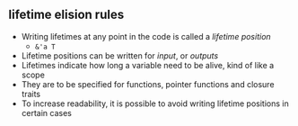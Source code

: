 ## lifetime elision rules
* Writing lifetimes at any point in the code is called a *lifetime position*
    * `&'a T`
* Lifetime positions can be written for *input*, or *outputs*
* Lifetimes indicate how long a variable need to be alive, kind of like a scope
* They are to be specified for functions, pointer functions and closure traits 
* To increase readability, it is possible to avoid writing lifetime positions in certain cases